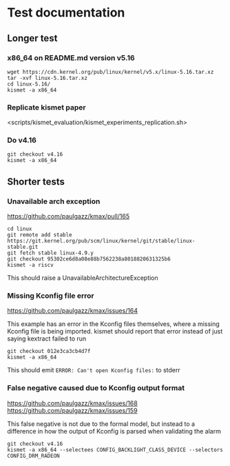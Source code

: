 # Test documentation

## Longer test

### x86_64 on README.md version v5.16

```
wget https://cdn.kernel.org/pub/linux/kernel/v5.x/linux-5.16.tar.xz
tar -xvf linux-5.16.tar.xz
cd linux-5.16/
kismet -a x86_64
```

### Replicate kismet paper

<scripts/kismet_evaluation/kismet_experiments_replication.sh>

### Do v4.16


```
git checkout v4.16
kismet -a x86_64
```


## Shorter tests

### Unavailable arch exception

https://github.com/paulgazz/kmax/pull/165

```
cd linux
git remote add stable https://git.kernel.org/pub/scm/linux/kernel/git/stable/linux-stable.git
git fetch stable linux-4.9.y
git checkout 95302ce6d8a08e88b7562238a8018820631325b6
kismet -a riscv
```

This should raise a UnavailableArchitectureException



### Missing Kconfig file error

https://github.com/paulgazz/kmax/issues/164

This example has an error in the Kconfig files themselves, where a missing Kconfig file is being imported.  kismet should report that error instead of just saying kextract failed to run

```
git checkout 012e3ca3cb4d7f
kismet -a x86_64
```

This should emit `ERROR: Can't open Kconfig files:` to stderr


### False negative caused due to Kconfig output format


https://github.com/paulgazz/kmax/issues/168
https://github.com/paulgazz/kmax/issues/159

This false negative is not due to the formal model, but instead to a difference in how the output of Kconfig is parsed when validating the alarm


```
git checkout v4.16
kismet -a x86_64 --selectees CONFIG_BACKLIGHT_CLASS_DEVICE --selectors CONFIG_DRM_RADEON
```

